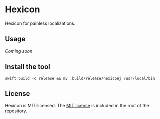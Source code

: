 # Hexicon

Hexicon for painless localizations.

## Usage

_Coming soon_

## Install the tool

`swift build -c release && mv .build/release/hexiconj /usr/local/bin`

## License

Hexicon is MIT-licensed. The [MIT license](LICENSE) is included in the root of the repository.

